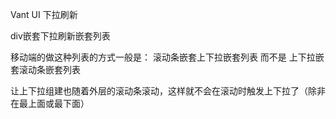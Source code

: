 Vant UI 下拉刷新

div嵌套下拉刷新嵌套列表

移动端的做这种列表的方式一般是：
滚动条嵌套上下拉嵌套列表
而不是 上下拉嵌套滚动条嵌套列表

   让上下拉组建也随着外层的滚动条滚动，这样就不会在滚动时触发上下拉了（除非在最上面或最下面）